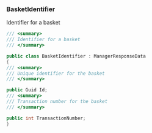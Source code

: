 ### BasketIdentifier

Identifier for a basket
```csharp
/// <summary>
/// Identifier for a basket
/// </summary>

public class BasketIdentifier : ManagerResponseData
{
/// <summary>
/// Unique identifier for the basket
/// </summary>

public Guid Id;
/// <summary>
/// Transaction number for the basket
/// </summary>

public int TransactionNumber;
}
```